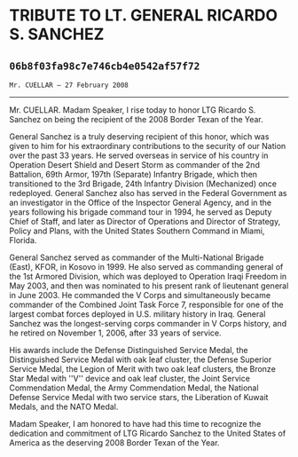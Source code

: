 # TRIBUTE TO LT. GENERAL RICARDO S. SANCHEZ
## `06b8f03fa98c7e746cb4e0542af57f72`
`Mr. CUELLAR — 27 February 2008`

---


Mr. CUELLAR. Madam Speaker, I rise today to honor LTG Ricardo S. 
Sanchez on being the recipient of the 2008 Border Texan of the Year.

 General Sanchez is a truly deserving recipient of this honor, which 
was given to him for his extraordinary contributions to the security of 
our Nation over the past 33 years. He served overseas in service of his 
country in Operation Desert Shield and Desert Storm as commander of the 
2nd Battalion, 69th Armor, 197th (Separate) Infantry Brigade, which 
then transitioned to the 3rd Brigade, 24th Infantry Division 
(Mechanized) once redeployed. General Sanchez also has served in the 
Federal Government as an investigator in the Office of the Inspector 
General Agency, and in the years following his brigade command tour in 
1994, he served as Deputy Chief of Staff, and later as Director of 
Operations and Director of Strategy, Policy and Plans, with the United 
States Southern Command in Miami, Florida.

General Sanchez served as commander of the Multi-National Brigade 
(East), KFOR, in Kosovo in 1999. He also served as commanding general 
of the 1st Armored Division, which was deployed to Operation Iraqi 
Freedom in May 2003, and then was nominated to his present rank of 
lieutenant general in June 2003. He commanded the V Corps and 
simultaneously became commander of the Combined Joint Task Force 7, 
responsible for one of the largest combat forces deployed in U.S. 
military history in Iraq. General Sanchez was the longest-serving corps 
commander in V Corps history, and he retired on November 1, 2006, after 
33 years of service.

His awards include the Defense Distinguished Service Medal, the 
Distinguished Service Medal with oak leaf cluster, the Defense Superior 
Service Medal, the Legion of Merit with two oak leaf clusters, the 
Bronze Star Medal with ''V'' device and oak leaf cluster, the Joint 
Service Commendation Medal, the Army Commendation Medal, the National 
Defense Service Medal with two service stars, the Liberation of Kuwait 
Medals, and the NATO Medal.

Madam Speaker, I am honored to have had this time to recognize the 
dedication and commitment of LTG Ricardo Sanchez to the United States 
of America as the deserving 2008 Border Texan of the Year.

